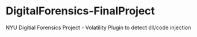 # DigitalForensics-FinalProject
NYU Digitial Forensics Project - Volatility Plugin to detect dll/code injection
